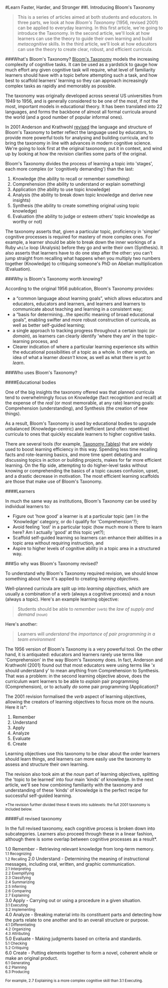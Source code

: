 #Learn Faster, Harder, and Stronger
##I. Introducing Bloom's Taxonomy

> This is a series of articles aimed at both students and educators. In three parts, we look at how *Bloom's Taxonomy* (1956, revised 2001) can be applied to everyday learning. In this first article, we're going to introduce the Taxonomy. In the second article, we'll look at how learners can use the theory to guide their own learning and build *metacognitive* skills. In the third article, we'll look at how educators can use the theory to create clear, robust, and efficient curricula.

###What's Bloom's Taxonomy?
[Bloom's Taxonomy](http://www.casact.org/admissions/syllabus/Blooms-Taxonomy.pdf) models the increasing complexity of cognitive tasks. It can be used as a yardstick to gauge how much effort any given cognitive task will require, what level of familiarity learners should have with a topic before attempting such a task, and how best to scaffold learners' learning so they can approach increasingly complex tasks as rapidly and memorably as possible. 

The taxonomy was originally developed across several US universities from 1949 to 1956, and is generally considered to be one of the most, if not the most, important models in educational theory. It has been translated into 22 languages, and forms the backbone of almost all formal curricula around the world (and a good number of popular informal ones).

In 2001 Anderson and Krathwohl [revised](http://rt3region7.ncdpi.wikispaces.net/file/view/8+Perspectives+on+RBT.pdf) the language and structure of Bloom's Taxonomy to better reflect the language used by educators, to provide more powerful tools for analysing and building curricula, and to bring the taxonomy in line with advances in modern cognitive science. We're going to look first at the original taxonomy, put it in context, and wind up by looking at how the revision clarifies some parts of the original.

Bloom's Taxonomy divides the process of learning a topic into 'stages', each more complex (or 'cognitively demanding') than the last:

1. Knowledge (the ability to recall or remember something)
2. Comprehension (the ability to understand or explain something)
3. Application (the ability to use topic knowledge)
4. Analysis (the ability to break down topic knowledge and derive new insights)
5. Synthesis (the ability to create something original using topic knowledge)
6. Evaluation (the ability to judge or esteem others' topic knowledge as worthy or not)

The taxonomy asserts that, given a particular topic, proficiency in 'simpler' cognitive processes is required for mastery of more complex ones. For example, a learner should be able to break down the inner workings of a Ruby `while` loop (Analysis) before they go and write their own (Synthesis). It also asserts that learners have to do one step after the other: you can't jump straight from recalling what happens when you multiply two numbers together (Knowledge) to critiquing someone's PhD on Abelian multiplication (Evaluation).

###Why is Bloom's Taxonomy worth knowing?

According to the original 1956 publication, Bloom's Taxonomy provides:

- a “common language about learning goals”, which allows educators and educators, educators and learners, and learners and learners to communicate about teaching and learning in a consistent way;
- a “basis for determining…the specific meaning of broad educational goals”, enabling swifter and more robust construction of curricula, as well as better self-guided learning;
- a single approach to tracking progress throughout a certain topic (or *domain*), as learners can clearly identify 'where they are' in the topic-learning process, and
- Clearer indication of where a particular learning experience sits within the educational possibilities of a topic as a whole. In other words, an idea of what a learner *doesn't* know, as well as what there is *yet to learn*.

###Who uses Bloom's Taxonomy?

####Educational bodies

One of the big insights the taxonomy offered was that planned curricula tend to overwhelmingly focus on Knowledge (fact recognition and recall) at the expense of the *real* (or most memorable, at any rate) learning goals: Comprehension (understanding), and Synthesis (the creation of new things). 

As a result, Bloom's Taxonomy is used by educational bodies to upgrade unbalanced (Knowledge-centric) and inefficient (and often repetitive) curricula to ones that quickly escalate learners to higher cognitive tasks. 

There are several tools (for example, [Taxonomy Tables](http://www.etc.edu.cn/eet/articles/bloomrev/chart2.jpg)) that are widely used to boost learning efficiency in this way. Spending less time recalling facts and rote-learning basics, and more time spent debating and discussing topics in action or building projects, makes for far more efficient learning. On the flip side, attempting to do higher-level tasks without knowing or comprehending the basics of a topic causes confusion, upset, and a drastic decrease in motivation. The most efficient learning scaffolds are those that make use of Bloom's Taxonomy.

####Learners

In much the same way as institutions, Bloom's Taxonomy can be used by individual learners to:

- Figure out 'how good' a learner is at a particular topic (am I in the 'Knowledge' category, or do I qualify for 'Comprehension'?);
- Avoid feeling 'lost' in a particular topic (how much more is there to learn here? Am I actually 'good' at this topic yet?);
- Scaffold self-guided learning so learners can enhance their abilities in a topic area without requiring instruction, and
- Aspire to higher levels of cognitive ability in a topic area in a structured way.

###So why was Bloom's Taxonomy revised?

To understand why Bloom's Taxonomy required revision, we should know something about how it's applied to creating *learning objectives*.

Well-planned curricula are split up into *learning objectives*, which are usually a combination of a verb (always a cognitive process) and a noun (always a topic). Here's an example learning objective:

> Students should be able to *remember* <small>(verb)</small> the *law of supply and demand* <small>(noun)</small>

Here's another:

> Learners will *understand* the *importance of pair programming in a team environment*

The 1956 version of Bloom's Taxonomy is a very powerful tool. On the other hand, it is antiquated: educators and learners rarely use terms like 'Comprehension' in the way Bloom's Taxonomy does. In fact, Anderson and Krathwohl (2001) found out that most educators were using terms like 'x should understand y' to mean anything from Comprehension to Synthesis. That was a problem: in the second learning objective above, does the curriculum want learners to be able to *explain* pair programming (Comprehension), or to actually *do* some pair programming (Application)?

The 2001 revision formalised the *verb* aspect of learning objectives, allowing the creators of learning objectives to focus more on the nouns. Here it is*:

1. Remember
2. Understand
3. Apply
4. Analyze
5. Evaluate
6. Create

Learning objectives use this taxonomy to be clear about the order learners should learn things, and learners can more easily use the taxonomy to assess and structure their own learning.

The revision also took aim at the *noun* part of learning objectives, splitting the 'topic to be learned' into four main 'kinds' of knowledge. In the next article, we'll see how combining familiarity with the taxonomy and understanding of these 'kinds' of knowledge is the perfect recipe for successful self-guided learning. 

<small>*The revision further divided these 6 levels into sublevels: the full 2001 taxonomy is included below.</small>

####Full revised taxonomy

In the full revised taxonomy, each cognitive process is broken down into subcategories. Learners also proceed through these in a linear fashion, although there is some overlap between cognitive processes as a result*.

1.0 Remember - Retrieving relevant knowledge from long-term memory.   
    <small>1.1 Recognizing </small>  
    <small>1.2 Recalling</small>
2.0 Understand - Determining the meaning of instructional messages, including oral, written, and graphic communication.  
    <small>2.1 Interpreting</small>  
    <small>2.2 Exemplifying</small>  
    <small>2.3 Classifying </small>  
    <small>2.4 Summarizing</small>  
    <small>2.5 Inferring </small>  
    <small>2.6 Comparing</small>  
    <small>2.7 Explaining</small>  
3.0 Apply - Carrying out or using a procedure in a given situation.  
    <small>3.1 Executing </small>  
    <small>3.2 Implementing</small>   
4.0 Analyze - Breaking material into its constituent parts and detecting how the parts relate to one another and to an overall structure or purpose.   
    <small>4.1 Differentiating</small>  
    <small>4.2 Organizing</small>  
    <small>4.3 Attributing</small>  
5.0 Evaluate - Making judgments based on criteria and standards.  
    <small>5.1 Checking</small>  
    <small>5.2 Critiquing</small>   
6.0 Create - Putting elements together to form a novel, coherent whole or make an original product.   
    <small>6.1 Generating </small>  
    <small>6.2 Planning</small>  
    <small>6.3 Producing</small>  

<small>For example, 2.7 Explaining is a more complex cognitive skill than 3.1 Executing.</small>
